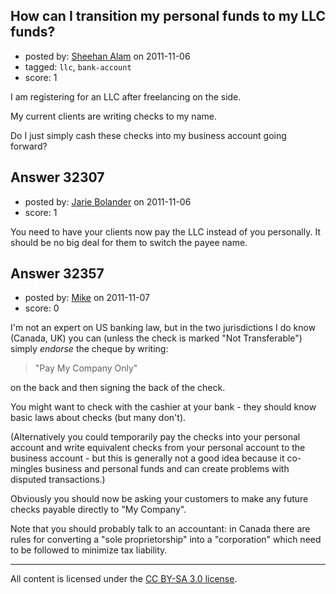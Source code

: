 ## How can I transition my personal funds to my LLC funds?

- posted by: [Sheehan Alam](https://stackexchange.com/users/-1/4558-sheehan-alam) on 2011-11-06
- tagged: `llc`, `bank-account`
- score: 1

I am registering for an LLC after freelancing on the side.

My current clients are writing checks to my name.

Do I just simply cash these checks into my business account going forward?


## Answer 32307

- posted by: [Jarie Bolander](https://stackexchange.com/users/-1/585-jarie-bolander) on 2011-11-06
- score: 1

You need to have your clients now pay the LLC instead of you personally. It should be no big deal for them to switch the payee name.


## Answer 32357

- posted by: [Mike](https://stackexchange.com/users/-1/3475-mike) on 2011-11-07
- score: 0

I'm not an expert on US banking law, but in the two jurisdictions I do know (Canada, UK) you can (unless the check is marked "Not Transferable") simply *endorse* the cheque by writing:

> "Pay My Company Only"

on the back and then signing the back of the check. 

You might want to check with the cashier at your bank - they should know basic laws about checks (but many don't). 

(Alternatively you could temporarily pay the checks into your personal account and write equivalent checks from your personal account to the business account - but this is generally not a good idea because it co-mingles business and personal funds and can create problems with disputed transactions.)

Obviously you should now be asking your customers to make any future checks payable directly to "My Company".

Note that you should probably talk to an accountant: in Canada there are rules for converting a "sole proprietorship" into a "corporation" which need to be followed to minimize tax liability.




---

All content is licensed under the [CC BY-SA 3.0 license](https://creativecommons.org/licenses/by-sa/3.0/).
